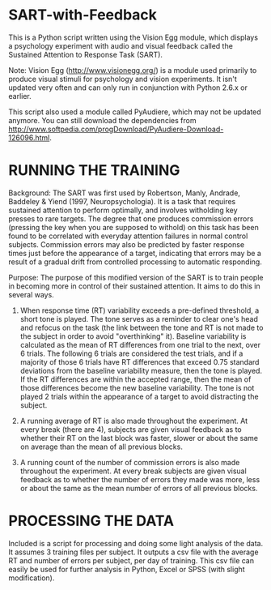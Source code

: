 SART-with-Feedback
==================

This is a Python script written using the Vision Egg module, which displays a psychology experiment with audio and visual feedback called the Sustained Attention to Response Task (SART).

Note: Vision Egg (http://www.visionegg.org/) is a module used primarily to produce visual stimuli for psychology and vision experiments. It isn't updated very often and can only run in conjunction with Python 2.6.x or earlier.

This script also used a module called PyAudiere, which may not be updated anymore. You can still download the dependencies from http://www.softpedia.com/progDownload/PyAudiere-Download-126096.html.

RUNNING THE TRAINING
====================

Background: The SART was first used by Robertson, Manly, Andrade, Baddeley & Yiend (1997, Neuropsychologia). It is a task that requires sustained attention to perform optimally, and involves witholding key presses to rare targets. The degree that one produces commission errors (pressing the key when you are supposed to withold) on this task has been found to be correlated with everyday attention failures in normal control subjects. Commission errors may also be predicted by faster response times just before the appearance of a target, indicating that errors may be a result of a gradual drift from controlled processing to automatic responding.

Purpose: The purpose of this modified version of the SART is to train people in becoming more in control of their sustained attention. It aims to do this in several ways.

1) When response time (RT) variability exceeds a pre-defined threshold, a short tone is played. The tone serves as a reminder to clear one's head and refocus on the task (the link between the tone and RT is not made to the subject in order to avoid "overthinking" it). Baseline variability is calculated as the mean of RT differences from one trial to the next, over 6 trials. The following 6 trials are considered the test trials, and if a majority of those 6 trials have RT differences that exceed 0.75 standard deviations from the baseline variability measure, then the tone is played. If the RT differences are within the accepted range, then the mean of those differences become the new baseline variability. The tone is not played 2 trials within the appearance of a target to avoid distracting the subject.

2) A running average of RT is also made throughout the experiment. At every break (there are 4), subjects are given visual feedback as to whether their RT on the last block was faster, slower or about the same on average than the mean of all previous blocks.

3) A running count of the number of commission errors is also made throughout the experiment. At every break subjects are given visual feedback as to whether the number of errors they made was more, less or about the same as the mean number of errors of all previous blocks.

PROCESSING THE DATA
===================
Included is a script for processing and doing some light analysis of the data. It assumes 3 training files per subject. It outputs a csv file with the average RT and number of errors per subject, per day of training. This csv file can easily be used for further analysis in Python, Excel or SPSS (with slight modification).
